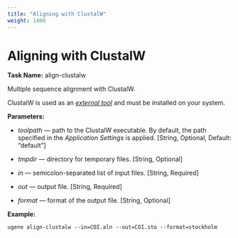 ```yaml
---
title: "Aligning with ClustalW"
weight: 1400
---
```


# Aligning with ClustalW

**Task Name:** align-clustalw

Multiple sequence alignment with ClustalW.

ClustalW is used as an [_external tool_](http://ugene.unipro.ru/documentation/manual/plugins/external_tool_support.html#external-tool-support) and must be installed on your system.

**Parameters:**

- _toolpath_ — path to the ClustalW executable. By default, the path specified in the _Application Settings_ is applied. \[String, Optional, Default: “default”\]

- _tmpdir_ — directory for temporary files. \[String, Optional\]

- _in_ — semicolon-separated list of input files. \[String, Required\]

- _out_ — output file. \[String, Required\]

- _format_ — format of the output file. \[String, Optional\]

**Example:**

`ugene align-clustalw --in=COI.aln --out=COI.sto --format=stockholm`